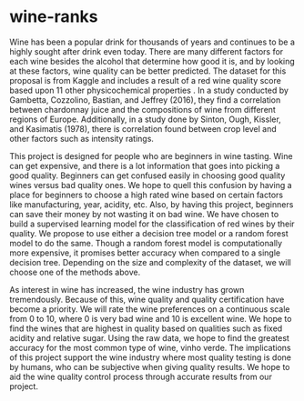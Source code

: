 # wine-ranks
  Wine has been a popular drink for thousands of years and continues to be a highly sought after drink even today. There are many different factors for each wine besides the alcohol that determine how good it is, and by looking at these factors, wine quality can be better predicted. The dataset for this proposal is from Kaggle and includes a result of a red wine quality score based upon 11 other physicochemical properties . In a study conducted by Gambetta, Cozzolino, Bastian, and Jeffrey (2016), they find a correlation between chardonnay juice and the compositions of wine from different regions of Europe. Additionally, in a study done by Sinton, Ough, Kissler, and Kasimatis (1978), there is correlation found between crop level and other factors such as intensity ratings. 

  This project is designed for people who are beginners in wine tasting. Wine can get expensive, and there is a lot information that goes into picking a good quality. Beginners can get confused easily in choosing good quality wines versus bad quality ones. We hope to quell this confusion by having a place for beginners to choose a high rated wine based on certain factors like manufacturing, year, acidity, etc. Also, by having this project, beginners can save their money by not wasting it on bad wine. We have chosen to build a supervised learning model for the classification of red wines by their quality. We propose to use either a decision tree model or a random forest model to do the same. Though a random forest model is computationally more expensive, it promises better accuracy when compared to a single decision tree. Depending on the size and complexity of the dataset, we will choose one of the methods above. 

  As interest in wine has increased, the wine industry has grown tremendously. Because of this, wine quality and quality certification have become a priority. We will rate the wine preferences on a continuous scale from 0 to 10, where 0 is very bad wine and 10 is excellent wine. We hope to find the wines that are highest in quality based on qualities such as fixed acidity and relative sugar. Using the raw data, we hope to find the greatest accuracy for the most common type of wine, vinho verde. The implications of this project support the wine industry where most quality testing is done by humans, who can be subjective when giving quality results. We hope to aid the wine quality control process through accurate results from our project.

